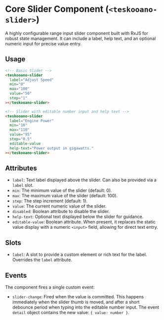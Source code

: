 # Core Slider Component (`<teskooano-slider>`)

A highly configurable range input slider component built with RxJS for robust state management. It can include a label, help text, and an optional numeric input for precise value entry.

## Usage

```html
<!-- Basic Slider -->
<teskooano-slider
  label="Adjust Speed"
  min="0"
  max="100"
  value="50"
  step="1"
></teskooano-slider>

<!-- Slider with editable number input and help text -->
<teskooano-slider
  label="Engine Power"
  min="10"
  max="110"
  value="95"
  step="0.5"
  editable-value
  help-text="Power output in gigawatts."
></teskooano-slider>
```

## Attributes

- `label`: Text label displayed above the slider. Can also be provided via a `label` slot.
- `min`: The minimum value of the slider (default: 0).
- `max`: The maximum value of the slider (default: 100).
- `step`: The step increment (default: 1).
- `value`: The current numeric value of the slider.
- `disabled`: Boolean attribute to disable the slider.
- `help-text`: Optional text displayed below the slider for guidance.
- `editable-value`: Boolean attribute. When present, it replaces the static value display with a numeric `<input>` field, allowing for direct text entry.

## Slots

- `label`: A slot to provide a custom element or rich text for the label. Overrides the `label` attribute.

## Events

The component fires a single custom event:

- `slider-change`: Fired when the value is committed. This happens immediately when the slider thumb is moved, and after a short debounce period when typing into the editable number input. The event `detail` object contains the new value: `{ value: number }`.
